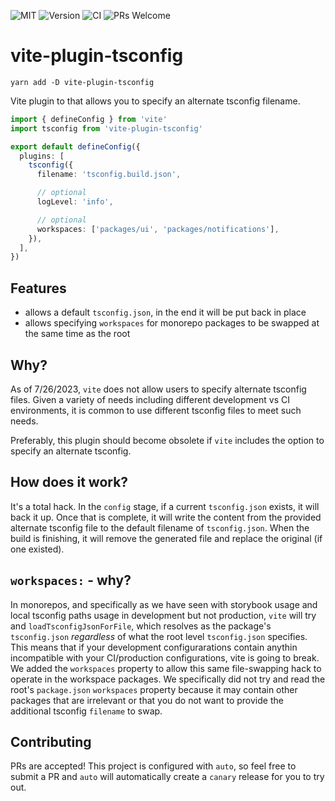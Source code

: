 ![MIT](https://img.shields.io/github/license/alienfast/vite-plugin-tsconfig?style=for-the-badge)
![Version](https://img.shields.io/github/package-json/v/alienfast/vite-plugin-tsconfig?style=for-the-badge)
![CI](https://img.shields.io/github/actions/workflow/status/alienfast/vite-plugin-tsconfig/release.yml?style=for-the-badge)
![PRs Welcome](https://img.shields.io/badge/PRs-Welcome-brightgreen.svg?style=for-the-badge)

# vite-plugin-tsconfig

`yarn add -D vite-plugin-tsconfig`

Vite plugin to that allows you to specify an alternate tsconfig filename.

```ts
import { defineConfig } from 'vite'
import tsconfig from 'vite-plugin-tsconfig'

export default defineConfig({
  plugins: [
    tsconfig({
      filename: 'tsconfig.build.json',

      // optional
      logLevel: 'info',

      // optional
      workspaces: ['packages/ui', 'packages/notifications'],
    }),
  ],
})
```

## Features

- allows a default `tsconfig.json`, in the end it will be put back in place
- allows specifying `workspaces` for monorepo packages to be swapped at the same time as the root

## Why?

As of 7/26/2023, `vite` does not allow users to specify alternate tsconfig files. Given a variety of needs including different development
vs CI environments, it is common to use different tsconfig files to meet such needs.

Preferably, this plugin should become obsolete if `vite` includes the option to specify an alternate tsconfig.

## How does it work?

It's a total hack. In the `config` stage, if a current `tsconfig.json` exists, it will back it up. Once that is complete, it will write the content from the provided
alternate tsconfig file to the default filename of `tsconfig.json`. When the build is finishing, it will remove the generated file and replace the original (if one existed).

## `workspaces:` - why?

In monorepos, and specifically as we have seen with storybook usage and local tsconfig paths usage in development but not production, `vite` will try and `loadTsconfigJsonForFile`,
which resolves as the package's `tsconfig.json` _regardless_ of what the root level `tsconfig.json` specifies. This means that if your development configurarations contain
anythin incompatible with your CI/production configurations, vite is going to break. We added the `workspaces` property to allow this same file-swapping hack to operate
in the workspace packages. We specifically did not try and read the root's `package.json` `workspaces` property because it may contain other packages that are irrelevant
or that you do not want to provide the additional tsconfig `filename` to swap.

## Contributing

PRs are accepted! This project is configured with `auto`, so feel free to submit a PR and `auto` will automatically create a `canary` release for you to try out.
